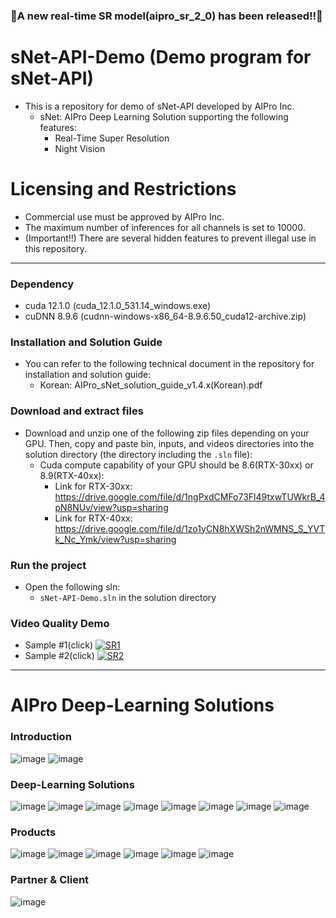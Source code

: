 ### 🎉A new real-time SR model(aipro_sr_2_0) has been released!!🎉
# sNet-API-Demo (Demo program for sNet-API)

- This is a repository for demo of sNet-API developed by AIPro Inc.
  + sNet: AIPro Deep Learning Solution supporting the following features:
     - Real-Time Super Resolution
     - Night Vision

# Licensing and Restrictions

- Commercial use must be approved by AIPro Inc. 
- The maximum number of inferences for all channels is set to 10000.
- (Important!!) There are several hidden features to prevent illegal use in this repository.
  
------------------

### **Dependency**

- cuda 12.1.0 (cuda_12.1.0_531.14_windows.exe)
- cuDNN 8.9.6 (cudnn-windows-x86_64-8.9.6.50_cuda12-archive.zip)

### **Installation and Solution Guide**

- You can refer to the following technical document in the repository for installation and solution guide:
  + Korean: AIPro_sNet_solution_guide_v1.4.x(Korean).pdf

### **Download and extract files**

- Download and unzip one of the following zip files depending on your GPU. Then, copy and paste bin, inputs, and videos directories into the solution directory (the directory including the `.sln` file):
  + Cuda compute capability of your GPU should be 8.6(RTX-30xx) or 8.9(RTX-40xx): 
    - Link for RTX-30xx: https://drive.google.com/file/d/1ngPxdCMFo73Fl49txwTUWkrB_4pN8NUv/view?usp=sharing
    - Link for RTX-40xx: https://drive.google.com/file/d/1zo1yCN8hXWSh2nWMNS_S_YVTk_Nc_Ymk/view?usp=sharing

### **Run the project**

- Open the following sln:
  + `sNet-API-Demo.sln` in the solution directory

### **Video Quality Demo**
- Sample #1(click)
[![SR1](https://img.youtube.com/vi/nNWG7DGQrYs/maxresdefault.jpg)](https://youtu.be/nNWG7DGQrYs)
- Sample #2(click)
[![SR2](https://img.youtube.com/vi/Q6KqRZ9lyes/maxresdefault.jpg)](https://youtu.be/Q6KqRZ9lyes)

------------------
 
# AIPro Deep-Learning Solutions

### **Introduction**

![image](https://i.imgur.com/1VpeSIO.jpeg)
![image](https://i.imgur.com/IkI4zjo.jpeg)

### **Deep-Learning Solutions**

![image](https://i.imgur.com/SjHEQop.jpeg)
![image](https://i.imgur.com/xPvLe7J.jpeg)
![image](https://i.imgur.com/uLRk2HA.jpeg)
![image](https://i.imgur.com/uY1RlzG.jpeg)
![image](https://i.imgur.com/d3urTBz.jpeg)
![image](https://i.imgur.com/mH83Rqa.jpeg)
![image](https://i.imgur.com/cpKthaZ.jpeg)
![image](https://i.imgur.com/cFnobFJ.jpeg)

### **Products**

![image](https://i.imgur.com/QOlPuM8.jpeg)
![image](https://i.imgur.com/tughZmF.jpeg)
![image](https://i.imgur.com/oNLd8Th.jpeg)
![image](https://i.imgur.com/7rTBJyo.jpeg)
![image](https://i.imgur.com/IoHwGke.jpeg)
![image](https://i.imgur.com/tlXEdl6.jpeg)

### **Partner & Client**

![image](https://i.imgur.com/GuBrru5.jpeg)

